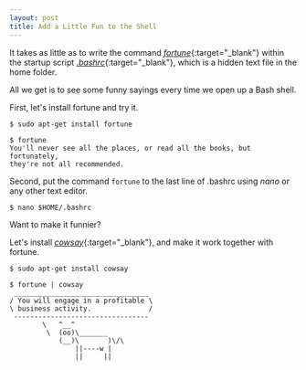 ```yaml
---
layout: post
title: Add a Little Fun to the Shell
---
```


It takes as little as to write the command [_fortune_][1]{:target="_blank"} within the startup script [_.bashrc_][2]{:target="_blank"}, which is a hidden text file in the home folder.

All we get is to see some funny sayings every time we open up a Bash shell.

First, let's install fortune and try it.

```
$ sudo apt-get install fortune
```

```
$ fortune
You'll never see all the places, or read all the books, but fortunately,
they're not all recommended.
```

Second, put the command `fortune` to the last line of .bashrc using _nano_ or any other text editor.

```
$ nano $HOME/.bashrc
```

Want to make it funnier?

Let's install [_cowsay_][3]{:target="_blank"}, and make it work together with fortune.

```
$ sudo apt-get install cowsay
```

```
$ fortune | cowsay
 _________________________________
/ You will engage in a profitable \
\ business activity.              /
 ---------------------------------
        \   ^__^
         \  (oo)\_______
            (__)\       )\/\
                ||----w |
                ||     ||
```


[1]: https://en.wikipedia.org/wiki/Fortune_(Unix)
[2]: https://en.wikipedia.org/wiki/Bash_(Unix_shell)#Startup_scripts
[3]: https://en.wikipedia.org/wiki/Cowsay
